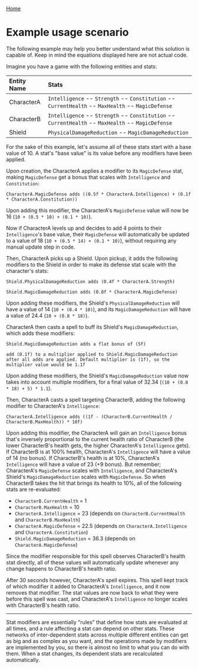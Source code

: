 

[Home](../README.md)

# Example usage scenario

The following example may help you better understand what this solution is capable of. Keep in mind the equations displayed here are not actual code.

Imagine you have a game with the following entities and stats:

| **Entity Name** | **Stats**|
| :--- | :--- |
| CharacterA | `Intelligence` -- `Strength` -- `Constitution` -- `CurrentHealth` -- `MaxHealth` -- `MagicDefense` |
| CharacterB | `Intelligence` -- `Strength` -- `Constitution` -- `CurrentHealth` -- `MaxHealth` -- `MagicDefense` |
| Shield | `PhysicalDamageReduction` -- `MagicDamageReduction` |

For the sake of this example, let's assume all of these stats start with a base value of 10. A stat's "base value" is its value before any modifiers have been applied.

Upon creation, the CharacterA applies a modifier to its `MagicDefense` stat, making `MagicDefense` get a bonus that scales with `Intelligence` and `Constitution`: 

`CharacterA.MagicDefense adds ((0.5f * CharacterA.Intelligence) + (0.1f * CharacterA.Constitution))`

Upon adding this modifier, the CharacterA's `MagicDefense` value will now be 16 (`10 + (0.5 * 10) + (0.1 * 10)`).

Now if CharacterA levels up and decides to add 4 points to their `Intelligence`'s base value, their `MagicDefense` will automatically be updated to a value of 18 (`10 + (0.5 * 14) + (0.1 * 10)`), without requiring any manual update step in code.

Then, CharacterA picks up a Shield. Upon pickup, it adds the following modifiers to the Shield in order to make its defense stat scale with the character's stats:

`Shield.PhysicalDamageReduction adds (0.4f * CharacterA.Strength)`

`Shield.MagicDamageReduction adds (0.8f * CharacterA.MagicDefense)`

Upon adding these modifiers, the Shield's `PhysicalDamageReduction` will have a value of 14 (`10 + (0.4 * 10)`), and its `MagicDamageReduction` will have a value of 24.4 (`10 + (0.8 * 18)`).

CharacterA then casts a spell to buff its Shield's `MagicDamageReduction`, which adds these modifiers:

`Shield.MagicDamageReduction adds a flat bonus of (5f)`

`add (0.1f) to a multiplier applied to Shield.MagicDamageReduction after all adds are applied. Default multiplier is (1f), so the multiplier value would be 1.1f`

Upon adding these modifiers, the Shield's `MagicDamageReduction` value now takes into account multiple modifiers, for a final value of 32.34 (`(10 + (0.8 * 18) + 5) * 1.1`).

Then, CharacterA casts a spell targeting CharacterB, adding the following modifier to CharacterA's `Intelligence`:

`CharacterA.Intelligence adds ((1f - (CharacterB.CurrentHealth / CharacterB.MaxHealth)) * 10f)`

Upon adding this modifier, the CharacterA will gain an `Intelligence` bonus that's inversely proportional to the current health ratio of CharacterB (the lower CharacterB's health gets, the higher CharacterA's `Intelligence` gets). If CharacterB is at 100% health, CharacterA's `Intelligence` will have a value of 14 (no bonus). If CharacterB's health is at 10%, CharacterA's `Intelligence` will have a value of 23 (+9 bonus). But remember; CharacterA's `MagicDefense` scales with `Intelligence`, and CharacterA's Shield's `MagicDamageReduction` scales with `MagicDefense`. So when CharacterB takes the hit that brings its health to 10%, all of the following stats are re-evaluated:
* `CharacterB.CurrentHealth` = 1
* `CharacterB.MaxHealth` = 10
* `CharacterA.Intelligence` = 23 (depends on `CharacterB.CurrentHealth` and `CharacterB.MaxHealth`)
* `CharacterA.MagicDefense` = 22.5 (depends on `CharacterA.Intelligence` and `CharacterA.Constitution`)
* `Shield.MagicDamageReduction` = 36.3 (depends on `CharacterA.MagicDefense`)

Since the modifier responsible for this spell observes CharacterB's health stat directly, all of these values will automatically update whenever any change happens to CharacterB's health ratio.

After 30 seconds however, CharacterA's spell expires. This spell kept track of which modifier it added to CharacterA's `Intelligence`, and it now removes that modifier. The stat values are now back to what they were before this spell was cast, and CharacterA's `Intelligence` no longer scales with CharacterB's health ratio.

---

Stat modifiers are essentially "rules" that define how stats are evaluated at all times, and a rule affecting a stat can depend on other stats. These networks of inter-dependent stats across multiple different entities can get as big and as complex as you want, and the operations made by modifiers are implemented by you, so there is almost no limit to what you can do with them. When a stat changes, its dependent stats are recalculated automatically.
